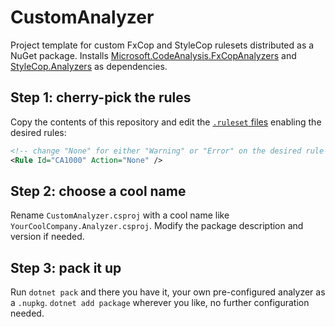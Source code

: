 # CustomAnalyzer

Project template for custom FxCop and StyleCop rulesets distributed as a NuGet package. Installs [Microsoft.CodeAnalysis.FxCopAnalyzers](https://www.nuget.org/packages/Microsoft.CodeAnalysis.FxCopAnalyzers) and [StyleCop.Analyzers](https://www.nuget.org/packages/StyleCop.Analyzers) as dependencies.

## Step 1: cherry-pick the rules

Copy the contents of this repository and edit the [`.ruleset` files](Rulesets/) enabling the desired rules:

```xml
<!-- change "None" for either "Warning" or "Error" on the desired rule -->
<Rule Id="CA1000" Action="None" />
```

## Step 2: choose a cool name

Rename `CustomAnalyzer.csproj` with a cool name like `YourCoolCompany.Analyzer.csproj`. Modify the package description and version if needed.

## Step 3: pack it up

Run `dotnet pack` and there you have it, your own pre-configured analyzer as a `.nupkg`. `dotnet add package` wherever you like, no further configuration needed.
